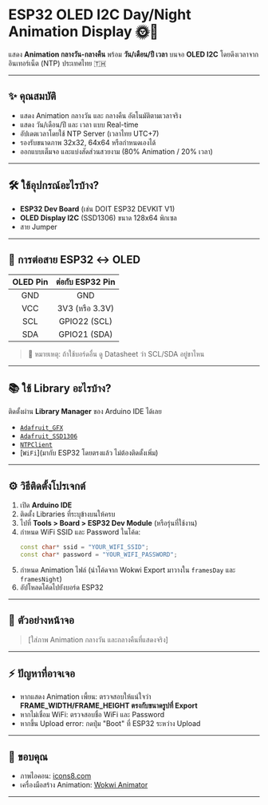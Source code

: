# ESP32 OLED I2C Day/Night Animation Display 🌞🌙

แสดง **Animation กลางวัน-กลางคืน** พร้อม **วัน/เดือน/ปี เวลา** บนจอ **OLED I2C** โดยดึงเวลาจากอินเทอร์เน็ต (NTP) ประเทศไทย 🇹🇭

---

## ✨ คุณสมบัติ

- แสดง Animation กลางวัน และ กลางคืน อัตโนมัติตามเวลาจริง
- แสดง วัน/เดือน/ปี และ เวลา แบบ Real-time
- อัปเดตเวลาโดยใช้ NTP Server (เวลาไทย UTC+7)
- รองรับขนาดภาพ 32x32, 64x64 หรือกำหนดเองได้
- ออกแบบเต็มจอ และแบ่งสัดส่วนสวยงาม (80% Animation / 20% เวลา)

---

## 🛠 ใช้อุปกรณ์อะไรบ้าง?

- **ESP32 Dev Board** (เช่น DOIT ESP32 DEVKIT V1)
- **OLED Display I2C** (SSD1306) ขนาด 128x64 พิกเซล
- สาย Jumper

---

## 🔌 การต่อสาย ESP32 ↔ OLED

| OLED Pin | ต่อกับ ESP32 Pin |
|:--------:|:----------------:|
| GND      | GND               |
| VCC      | 3V3 (หรือ 3.3V)   |
| SCL      | GPIO22 (SCL)       |
| SDA      | GPIO21 (SDA)       |

> 📌 หมายเหตุ: ถ้าใช้บอร์ดอื่น ดู Datasheet ว่า SCL/SDA อยู่ขาไหน

---

## 📚 ใช้ Library อะไรบ้าง?

ติดตั้งผ่าน **Library Manager** ของ Arduino IDE ได้เลย

- [`Adafruit_GFX`](https://github.com/adafruit/Adafruit-GFX-Library)
- [`Adafruit_SSD1306`](https://github.com/adafruit/Adafruit_SSD1306)
- [`NTPClient`](https://github.com/arduino-libraries/NTPClient)
- [`WiFi`](มากับ ESP32 โดยตรงแล้ว ไม่ต้องติดตั้งเพิ่ม)

---

## ⚙️ วิธีติดตั้งโปรเจกต์

1. เปิด **Arduino IDE**
2. ติดตั้ง Libraries ที่ระบุข้างบนให้ครบ
3. ไปที่ **Tools > Board > ESP32 Dev Module** (หรือรุ่นที่ใช้งาน)
4. กำหนด WiFi SSID และ Password ในโค้ด:
    ```cpp
    const char* ssid = "YOUR_WIFI_SSID";
    const char* password = "YOUR_WIFI_PASSWORD";
    ```
5. กำหนด Animation ไฟล์ (นำโค้ดจาก Wokwi Export มาวางใน `framesDay` และ `framesNight`)
6. อัปโหลดโค้ดไปยังบอร์ด ESP32

---

## 📸 ตัวอย่างหน้าจอ

> [ใส่ภาพ Animation กลางวัน และกลางคืนที่แสดงจริง]

---

## ⚡️ ปัญหาที่อาจเจอ

- หากแสดง Animation เพี้ยน: ตรวจสอบให้แน่ใจว่า **FRAME_WIDTH/FRAME_HEIGHT ตรงกับขนาดรูปที่ Export**
- หากไม่เชื่อม WiFi: ตรวจสอบชื่อ WiFi และ Password
- หากขึ้น Upload error: กดปุ่ม "Boot" ที่ ESP32 ระหว่าง Upload

---

## 🧡 ขอบคุณ

- ภาพไอคอน: [icons8.com](https://icons8.com)
- เครื่องมือสร้าง Animation: [Wokwi Animator](https://wokwi.com/animator)

---
